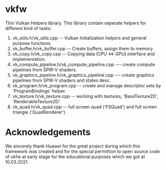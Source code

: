 # vkfw
Thin Vulkan Helpers library. This library contain seperate helpers for different kind of tasks:

1. vk_utils.h/vk_utils.cpp -- Vulkan Initialization helpers and general purpose functions.
2. vk_buffer.h/vk_buffer.cpp -- Create buffers, assign them to memory.
3. vk_copy.h/vk_copy.cpp -- Copying data (CPU <=> GPU) interface and implementation.
4. vk_compute_pipeline.h/vk_compute_pipeline.cpp --- create compute pipelines from SPIR-V shaders.
5. vk_graphics_pipeline.h/vk_graphics_pipeline.cpp --- create graphics pipelines from SPIR-V shaders and states desc.
6. vk_program.h/vk_program.cpp -- create and manage descriptor sets by 'ProgramBindings' helper.
7. vk_texture.h/vk_texture.cpp -- working with textures, 'BaseTexture2D', 'RenderableTexture2D'.
8. vk_quad.h/vk_quad.cpp -- full screen quad ('FSQuad') and full screen triangle ('QuadRenderer').

# Acknowledgements

We sincerely thank Huawei for the great project during which this framework was created and for the special permittion to open source code of vkfw at early stage for the educational purposes which we got at 10.03.2021.
